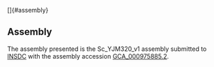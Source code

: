 []{#assembly}

Assembly
--------

The assembly presented is the Sc\_YJM320\_v1 assembly submitted to
[INSDC](http://www.insdc.org) with the assembly accession
[GCA\_000975885.2](http://www.ebi.ac.uk/ena/data/view/GCA_000975885.2).
